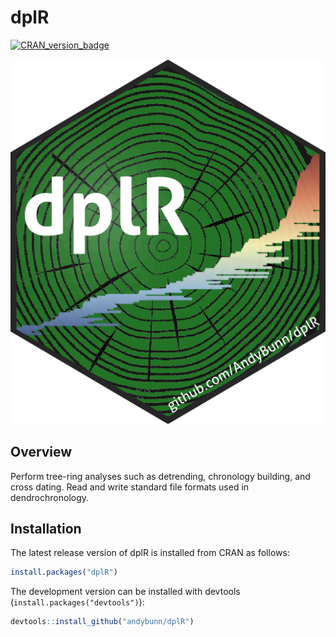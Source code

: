 # dplR

[![CRAN_version_badge](https://www.r-pkg.org/badges/version/dplR)](https://cran.r-project.org/package=dplR)

![](https://github.com/AndyBunn/dplR/blob/master/dplR_Sticker.png)
## Overview

Perform tree-ring analyses such as detrending, chronology building,
and cross dating. Read and write standard file formats used in
dendrochronology.

## Installation

The latest release version of dplR is installed from CRAN as follows:

```R
install.packages("dplR")
```

The development version can be installed with devtools
(`install.packages("devtools")`):

```R
devtools::install_github("andybunn/dplR")
```
